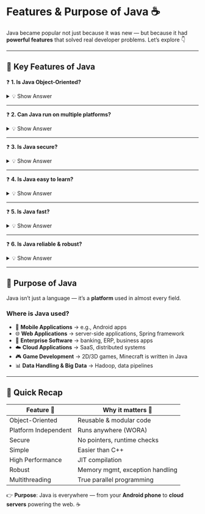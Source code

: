 # Features & Purpose of Java ☕

Java became popular not just because it was new — but because it had **powerful features** that solved real developer problems. Let’s explore 👇

---

## 🌟 Key Features of Java

❓ **1. Is Java Object-Oriented?**

<details>
<summary>💡 Show Answer</summary>
Yes ✅ Java is an **Object-Oriented Programming (OOP)** language.  
It organizes code into **classes and objects**, making software reusable, modular, and maintainable.
</details>

---

❓ **2. Can Java run on multiple platforms?**

<details>
<summary>💡 Show Answer</summary>
Yes 🌍 Java is **Platform Independent**.  
- Code is compiled into **bytecode**.  
- Bytecode runs on the **Java Virtual Machine (JVM)**.  
👉 This is why Java follows **“Write Once, Run Anywhere” (WORA)**.
</details>

---

❓ **3. Is Java secure?**

<details>
<summary>💡 Show Answer</summary>
Yes 🔐 Java is designed with **security in mind**:  
- Bytecode verification prevents malicious code execution.  
- No explicit use of pointers (reduces memory corruption).  
- Built-in runtime security checks.  
Example: prevents buffer overflow issues.
</details>

---

❓ **4. Is Java easy to learn?**

<details>
<summary>💡 Show Answer</summary>
Yes 🎓 Java is **simple** compared to C & C++:  
- Cleaner syntax  
- Automatic memory management  
- No manual pointer handling  
👉 Easier for beginners while still powerful for experts.
</details>

---

❓ **5. Is Java fast?**

<details>
<summary>💡 Show Answer</summary>
Yes ⚡ Java achieves **high performance** using:  
- **JIT (Just-In-Time) Compiler** → compiles bytecode into native machine code at runtime.  
- Optimized memory & execution model.  
While not as fast as pure C, it balances **speed + safety**.
</details>

---

❓ **6. Is Java reliable & robust?**

<details>
<summary>💡 Show Answer</summary>
Yes 💪 Java is **robust** because:  
- Strong memory management (Garbage Collection).  
- Exception handling (try-catch blocks).  
- Type checking at compile and runtime.  
- Less crash-prone.  
It also has **built-in support for multithreading** 🧵.
</details>

---

## 🎯 Purpose of Java

Java isn’t just a language — it’s a **platform** used in almost every field.

### Where is Java used?

- 📱 **Mobile Applications** → e.g., Android apps
- 🌐 **Web Applications** → server-side applications, Spring framework
- 💼 **Enterprise Software** → banking, ERP, business apps
- ☁️ **Cloud Applications** → SaaS, distributed systems
- 🎮 **Game Development** → 2D/3D games, Minecraft is written in Java
- 📊 **Data Handling & Big Data** → Hadoop, data pipelines

---

## 📌 Quick Recap

| Feature 🌟          | Why it matters 🚀 |
|---------------------|-------------------|
| Object-Oriented     | Reusable & modular code |
| Platform Independent| Runs anywhere (WORA) |
| Secure              | No pointers, runtime checks |
| Simple              | Easier than C++ |
| High Performance    | JIT compilation |
| Robust              | Memory mgmt, exception handling |
| Multithreading      | True parallel programming |

👉 **Purpose**: Java is everywhere — from your **Android phone** to **cloud servers** powering the web. ☕

